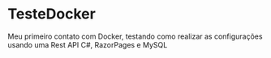 # TesteDocker
 Meu primeiro contato com Docker, testando como realizar as configurações usando uma Rest API C#, RazorPages e MySQL
